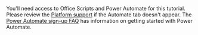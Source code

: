 You'll need access to Office Scripts and Power Automate for this tutorial. Please review the [Platform support](../platform-limits.md#platform-support) if the Automate tab doesn't appear. The [Power Automate sign-up FAQ](/power-automate/organization-q-and-a) has information on getting started with Power Automate.
